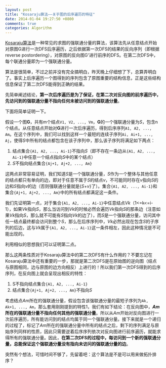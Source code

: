```yaml
---
layout: post
title: "Kosaraju算法——关于图的后序遍历的特征"
date: 2014-01-04 19:27:50 +0800
comments: true
categories: Algorithm
---
```


[Kosaraju算法](http://en.wikipedia.org/wiki/Kosaraju%27s_algorithm)是一种常见的求图的强联通分量的算法，该算法先从任意结点开始对原图G进行一次DFS后序遍历，之后依据第一次DFS的结果的反向序列（即根据reverse postordering），对原图的反向图G'进行前序的DFS。在第二次DFS中，每个联通分量即为一个强联通分量。

算法是很简单，不过之前并没有完全搞明白，昨天晚上仔细想了下，总算弄明白了。事实上后序遍历一个图得到的序列包含了原图重要的结构信息，正是这些结构信息保证了第二次DFS能得到正确的结果。

<!-- more -->

<!--  这是错的
后续遍历图所得到的后序序列满足如下特性：

对于后序序列`a1, a2, ..., am`，
的任意连续子序列`ai, ai+1, ..., aj`（其中1<=i<=j<=m），可知

1. 结点集合`{a1, a2, ..., ai-1}`不指向`{ai, ai+1, ..., aj}`
（即不存在一条边从`{a1, a2, ..., ai-1}`中任意一个结点指向
`{ai, ai+1, ..., aj}`中的某个结点）
2. 结点集合`{ai, ai+1, ..., aj}`不指向`{aj+1, aj+2, ..., am}`
 -->

先简单阐述结论，**第一次后序遍历是为了保证，在第二次对反向图的前序遍历中，先访问到的强联通分量不指向任何未被访问到的强联通分量**。

下面将简单证明一下。

假设一个图**G**，共有m个结点`V1, V2, ..., Vm`，**G**的一个强联通分量为*S*，包含n个结点。从任意结点开始对**G**进行一次后序遍历，得到后序序列`A1, A2, ..., Am`。在这个序列中，我们可以找到这样一个最短的连续子序列`Ai, Ai+1, ..., Aj`，使得*S*中所有的结点都包含在该子序列中，那么该子序列将满足如下两点：

1. 结点集合`{A1, A2, ..., Ai-1}`不指向*S*（即不存在一条边从`{A1, A2, ..., Ai-1}`中任意一个结点指向*S*中的某个结点）
2. *S*不指向结点集合`{Aj+1, Aj+2, ..., Am}`

这两点非常容易证明，我们知道*S*是一个强联通分量，*S*作为一个整体与其他任意的结点都只有单向的边，即对于任意不属于*S*的结点*v*，不可能同时存在*v*指向*S*的边和*S*指向*v*的边（否则强联通分量就是{*S*+*v*}了）。集合`{A1, A2, ..., Ai-1}`和集合`{Aj+1, Aj+2, ..., Am}`中的所有结点都满足这一条件。

我们先证明第一点，对于集合`{A1, A2, ..., Ai-1}`中任意结点*Vk*（1<=k<=i-1），如果*Vk*指向*S*，那么当访问到*Vk*的时候必然会遍历*Vk*指向*S*的那条边（注意如果*Vk*指向*S*，那么就不可能有*S*指向*Vk*的边了），而*S*是一个强联通分量，访问其中任一结点最终都会访问到整个*S*，那么在后序序列中，*Vk*必然出现在包含*S*的子序列的后边，这与*Vk*属于`{A1, A2, ..., Ai-1}`这一条件相左，因此这种情况是不可能出现的。

利用相似的思想我们可以证明第二点。

那么这两条性质对于Kosaraju算法中的第二次DFS有什么作用的？不要忘记在Kosaraju算法中还有重要的一步，那就是第二次DFS是在原始图的逆向图（结点与原图相同，边与原图的边方向相反）上进行的！所以我们第一次DFS得到的后序序列，在反向图上就会呈现出相反的特性：

1. S不指向结点集合`{A1, A2, ..., Ai-1}`
2. 结点集合`{Aj+1, Aj+2, ..., Am}`不指向*S*

考虑结点*Am*所在的强联通分量，假设包含该强联通分量的最短子序列为`Ak, Ak+1, ..., Am`，那么套用刚刚提到的特性1，我们有如下结论：在反向图中，***Am*所在的强联通分量不指向任何其他的强联通分量**。所以从*Am*开始对反向图进行一次前序遍历，所有能访问到的结点均属于同一个强联通分量。接下来就是一个递归的过程了，标记了*Am*所在的强联通分量中所有的结点之后，剩下的序列满足与原始序列同样的性质，因此只需要逆着后序序列依次对反向图进行前序遍历，就能求得所有的强联通分量。因此，**在第二次DFS的过程中，每访问到一个新的强联通分量，总能保证这个强联通分量没有指向未访问的强联通分量的边**。

突然有个想法，可惜时间不够了，先留着吧：这个算法是不是可以用来做拓扑排序？
